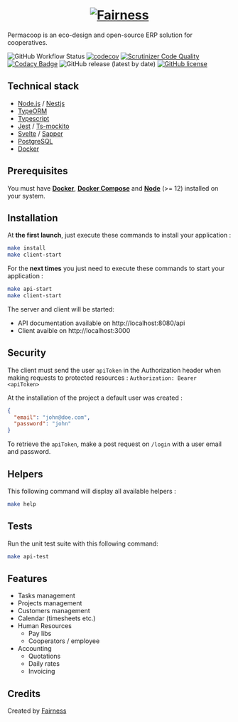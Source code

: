 <h1 align="center"><a href="https://fairness.coop"><img src="https://fairness.coop/image/fairness_logo.svg" alt="Fairness"></a></h1>

Permacoop is an eco-design and open-source ERP solution for cooperatives.

![GitHub Workflow Status](https://img.shields.io/github/workflow/status/fairnesscoop/permacoop/CI)
[![codecov](https://codecov.io/gh/fairnesscoop/permacoop/branch/master/graph/badge.svg)](https://codecov.io/gh/fairnesscoop/permacoop)
[![Scrutinizer Code Quality](https://scrutinizer-ci.com/g/fairnesscoop/permacoop/badges/quality-score.png?b=master)](https://scrutinizer-ci.com/g/fairnesscoop/permacoop/?branch=master)
[![Codacy Badge](https://api.codacy.com/project/badge/Grade/3bf4f001d4904cdb89e71f2793d1c6b7)](https://www.codacy.com/gh/fairnesscoop/permacoop?utm_source=github.com&utm_medium=referral&utm_content=fairnesscoop/permacoop&utm_campaign=Badge_Grade)
![GitHub release (latest by date)](https://img.shields.io/github/v/release/fairnesscoop/permacoop)
[![GitHub license](https://img.shields.io/github/license/fairnesscoop/permacoop.svg)](https://github.com/fairnesscoop/permacoop)

## Technical stack

- [Node.js](https://nodejs.org) / [Nestjs](https://nestjs.com/)
- [TypeORM](https://typeorm.io)
- [Typescript](https://www.typescriptlang.org/)
- [Jest](https://jestjs.io/) / [Ts-mockito](https://github.com/NagRock/ts-mockito)
- [Svelte](https://svelte.dev/) / [Sapper](https://sapper.svelte.dev/)
- [PostgreSQL](https://www.postgresql.org/)
- [Docker](https://www.docker.com/)

## Prerequisites

You must have **[Docker](https://www.docker.com/)**, **[Docker Compose](https://docs.docker.com/compose/)** and **[Node](https://nodejs.org/en/)** (>= 12) installed on your system.

## Installation

At **the first launch**, just execute these commands to install your application :

```bash
make install
make client-start
```

For the **next times** you just need to execute these commands to start your application :

```bash
make api-start
make client-start
```

The server and client will be started:

- API documentation available on http://localhost:8080/api
- Client avaible on http://localhost:3000

## Security

The client must send the user `apiToken` in the Authorization header when making requests to protected resources : `Authorization: Bearer <apiToken>`

At the installation of the project a default user was created :

```json
{
  "email": "john@doe.com",
  "password": "john"
}
```

To retrieve the `apiToken`, make a post request on `/login` with a user email and password.

## Helpers

This following command will display all available helpers :

```bash
make help
```

## Tests

Run the unit test suite with this following command:

```bash
make api-test
```

## Features

- Tasks management
- Projects management
- Customers management
- Calendar (timesheets etc.)
- Human Resources
  - Pay libs
  - Cooperators / employee
- Accounting
  - Quotations
  - Daily rates
  - Invoicing

## Credits

Created by [Fairness](https://fairness.coop)
